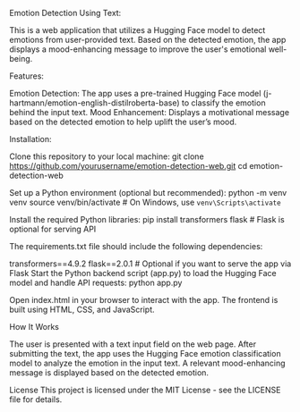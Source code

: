 Emotion Detection Using Text:

This is a  web application that utilizes a Hugging Face model to detect emotions from user-provided text. Based on the detected emotion, the app displays a mood-enhancing message to improve the user's emotional well-being.

Features:

Emotion Detection: The app uses a pre-trained Hugging Face model (j-hartmann/emotion-english-distilroberta-base) to classify the emotion behind the input text.
Mood Enhancement: Displays a motivational message based on the detected emotion to help uplift the user’s mood.

Installation:

Clone this repository to your local machine:
git clone https://github.com/yourusername/emotion-detection-web.git
cd emotion-detection-web

Set up a Python environment (optional but recommended):
python -m venv venv
source venv/bin/activate  # On Windows, use `venv\Scripts\activate`

Install the required Python libraries:
pip install transformers flask  # Flask is optional for serving API

The requirements.txt file should include the following dependencies:

transformers==4.9.2
flask==2.0.1  # Optional if you want to serve the app via Flask
Start the Python backend script (app.py) to load the Hugging Face model and handle API requests:
python app.py

Open index.html in your browser to interact with the app. The frontend is built using HTML, CSS, and JavaScript.

How It Works

The user is presented with a text input field on the web page.
After submitting the text, the app uses the Hugging Face emotion classification model to analyze the emotion in the input text.
A relevant mood-enhancing message is displayed based on the detected emotion.

License
This project is licensed under the MIT License - see the LICENSE file for details.
